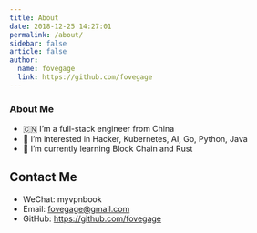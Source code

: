```yaml
---
title: About
date: 2018-12-25 14:27:01
permalink: /about/
sidebar: false
article: false
author:
  name: fovegage
  link: https://github.com/fovegage
---
```


### About Me

- 🇨🇳 I’m a full-stack engineer from China
- 💞️ I’m interested in Hacker, Kubernetes, AI, Go, Python, Java
- 👀 I’m currently learning Block Chain and Rust

## Contact Me

- WeChat: myvpnbook
- Email:  <a href="mailto:fovegage@gmail.com">fovegage@gmail.com</a>
- GitHub: <https://github.com/fovegage>